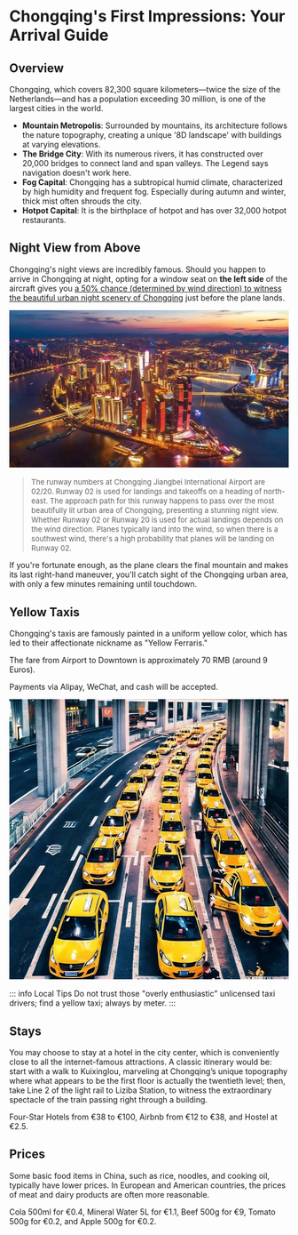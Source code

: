 # Chongqing's First Impressions: Your Arrival Guide

## Overview

Chongqing, which covers 82,300 square kilometers—twice the size of the Netherlands—and has a population exceeding 30 million, is one of the largest cities in the world.

- **Mountain Metropolis**: Surrounded by mountains, its architecture follows the nature topography, creating a unique '8D landscape' with buildings at varying elevations.
- **The Bridge City**: With its numerous rivers, it has constructed over 20,000 bridges to connect land and span valleys. The Legend says navigation doesn't work here.
- **Fog Capital**: Chongqing has a subtropical humid climate, characterized by high humidity and frequent fog. Especially during autumn and winter, thick mist often shrouds the city.
- **Hotpot Capital**: It is the birthplace of hotpot and has over 32,000 hotpot restaurants.

<YouTube link="https://youtu.be/0kfhyOKM888?si=AzCMWcMNKhRYBnCb">
<template #cover><img src="../assets/youtube/the-biggest-city-on-earch-youve-never-heard-of.jpg" /></template>
<template #title>The Biggest City on Earth You've Never Heard Of</template>
<template #author>PPPeter</template>
<template #description>With population of 32,000,000, Chongqing, China is the biggest city on Earth. Its unbelievable area makes it also the largest city in the world.</template>
</YouTube>

## Night View from Above

Chongqing's night views are incredibly famous. Should you happen to arrive in Chongqing at night, opting for a window seat on **the left side** of the aircraft gives you <u>a 50% chance (determined by wind direction) to witness the beautiful urban night scenery of Chongqing</u> just before the plane lands.

![Night View from Above](./assets/cq-night.jpg)

> <font size="2">The runway numbers at Chongqing Jiangbei International Airport are 02/20. Runway 02 is used for landings and takeoffs on a heading of north-east. The approach path for this runway happens to pass over the most beautifully lit urban area of Chongqing, presenting a stunning night view. Whether Runway 02 or Runway 20 is used for actual landings depends on the wind direction. Planes typically land into the wind, so when there is a southwest wind, there's a high probability that planes will be landing on Runway 02.</font>

If you're fortunate enough, as the plane clears the final mountain and makes its last right-hand maneuver, you'll catch sight of the Chongqing urban area, with only a few minutes remaining until touchdown.

<YouTube link="https://youtu.be/wOh2wmvNfEU?si=r3OsrNRU0xajeQRJ&t=315">
<template #title>Magnificent night view of Chongqing, China</template>
<template #author>Wesley J.</template>
<template #description>Taken from the flight :)</template>
</YouTube>

## Yellow Taxis

<Flex>
<div>
Chongqing's taxis are famously painted in a uniform yellow color, which has led to their affectionate nickname as "Yellow Ferraris."

The fare from Airport to Downtown is approximately 70 RMB (around 9 Euros).

Payments via Alipay, WeChat, and cash will be accepted.

</div>
<div><img src="./assets/yellow-taxi.jpg" alt="Yellow Taxis" /></div>
</Flex>

<YouTube link="https://youtu.be/rZb_P7xDVJo?si=K3LCgMCUFiqGQIXr&t=391">
<template #cover><img src="../assets/youtube/entering-the-largest-city-in-the-world.jpg" /></template>
<template #title>Entering The LARGEST City in the WORLD (Chongqing, China)</template>
<template #author>KSquared</template>
<template #description>It took only five minutes to fill out the entry forms, and I couldn't wait to jump into a yellow taxi. The driver didn't need GPS, navigating through places that felt like underground parking lots...</template>
</YouTube>

::: info Local Tips
Do not trust those "overly enthusiastic" unlicensed taxi drivers; find a yellow taxi; always by meter.
:::

## Stays

You may choose to stay at a hotel in the city center, which is conveniently close to all the internet-famous attractions. A classic itinerary would be: start with a walk to Kuixinglou, marveling at Chongqing’s unique topography where what appears to be the first floor is actually the twentieth level; then, take Line 2 of the light rail to Liziba Station, to witness the extraordinary spectacle of the train passing right through a building.

<Map height="40vh" center="106.552003,29.562696" :zoom="13" driving="106.638691,29.717337,airport|106.577708,29.567822,Skyline Viewpoint|106.587897,29.565634,Raffles" points="106.578953,29.562165,Hongyadong|106.530586,29.550659,Liziba Monorail Piercing Building|106.587897,29.565634,Raffles|106.582809,29.557813,Yangtze River Cable Car|106.573579,29.559729,Kuixinglou"></Map>

Four-Star Hotels from €38 to €100, Airbnb from €12 to €38, and Hostel at €2.5.

## Prices

Some basic food items in China, such as rice, noodles, and cooking oil, typically have lower prices. In European and American countries, the prices of meat and dairy products are often more reasonable.

Cola 500ml for €0.4, Mineral Water 5L for €1.1, Beef 500g for €9, Tomato 500g for €0.2, and Apple 500g for €0.2.

<YouTube link="https://youtu.be/grWAN8GEJ-I?si=-9PqXF4IWr59AoU9">
<template #cover><img src="../assets/youtube/full-supermarket-tour-in-china-ks.jpg" /></template>
<template #title>CHINA: Supermarket Tour 2024 (SHOCKING PRICES) </template>
<template #author>KSquared</template>
<template #description>I went to a supermarket in Chongqing, China. I was shocked to see how affordable many of the items were.</template>
</YouTube>

<YouTube link="https://youtu.be/6-5wmhpnT_k?si=EWA77ir71zaZr9sI">
<template #cover><img src="../assets/youtube/full-supermarket-tour-in-china.jpg" /></template>
<template #title>Full Supermarket Tour in China (Shocking Prices)</template>
<template #author>Two Mad Explorers</template>
<template #description>Exploring a local supermarket in Chongqing, the prices were surprisingly cheap; We managed to buy everything We wanted for just 20 euros.</template>
</YouTube>

